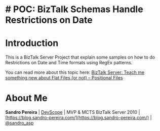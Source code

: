 # # POC: BizTalk Schemas Handle Restrictions on Date

# Introduction
This is a BizTalk Server Project that explain some samples on how to do Restrictions on Date and Time formats using RegEx patterns.

You can read more about this topic here: [BizTalk Server: Teach me something new about Flat Files (or not) – Positional Files](https://blog.sandro-pereira.com/2015/11/03/biztalk-server-teach-me-something-new-about-flat-files-or-not-positional-files/)

# About Me
**Sandro Pereira** | [DevScope](http://www.devscope.net/) | MVP & MCTS BizTalk Server 2010 | [https://blog.sandro-pereira.com/](https://blog.sandro-pereira.com/) | [@sandro_asp](https://twitter.com/sandro_asp)

